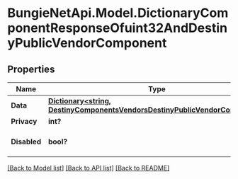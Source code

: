 # BungieNetApi.Model.DictionaryComponentResponseOfuint32AndDestinyPublicVendorComponent
## Properties

Name | Type | Description | Notes
------------ | ------------- | ------------- | -------------
**Data** | [**Dictionary<string, DestinyComponentsVendorsDestinyPublicVendorComponent>**](DestinyComponentsVendorsDestinyPublicVendorComponent.md) |  | [optional] 
**Privacy** | **int?** |  | [optional] 
**Disabled** | **bool?** | If true, this component is disabled. | [optional] 

[[Back to Model list]](../README.md#documentation-for-models) [[Back to API list]](../README.md#documentation-for-api-endpoints) [[Back to README]](../README.md)

